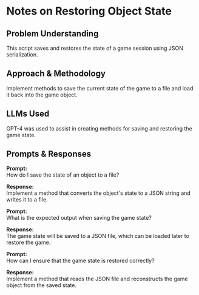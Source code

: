 # Notes on Restoring Object State

## Problem Understanding
This script saves and restores the state of a game session using JSON serialization.

## Approach & Methodology
Implement methods to save the current state of the game to a file and load it back into the game object.

## LLMs Used
GPT-4 was used to assist in creating methods for saving and restoring the game state.

## Prompts & Responses
**Prompt:**  
How do I save the state of an object to a file?

**Response:**  
Implement a method that converts the object's state to a JSON string and writes it to a file.

**Prompt:**  
What is the expected output when saving the game state?

**Response:**  
The game state will be saved to a JSON file, which can be loaded later to restore the game.

**Prompt:**  
How can I ensure that the game state is restored correctly?

**Response:**  
Implement a method that reads the JSON file and reconstructs the game object from the saved state.

